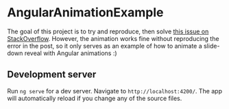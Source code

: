# AngularAnimationExample

The goal of this project is to try and reproduce, then solve [this issue on StackOverflow](https://stackoverflow.com/questions/45138043/angular-2-animations-failed-to-execute-animate-on-element-partial-keyframe). However, the animation works fine without reproducing the error in the post, so it only serves as an example of how to animate a slide-down reveal with Angular animations :)

## Development server

Run `ng serve` for a dev server. Navigate to `http://localhost:4200/`. The app will automatically reload if you change any of the source files.
